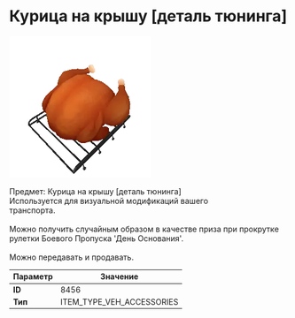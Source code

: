 # Курица на крышу [деталь тюнинга]

![Item Image](../img/8456.webp?raw=true)

Предмет: Курица на крышу [деталь тюнинга]<br>Используется для визуальной модификаций вашего<br>транспорта.<br><br>Можно получить случайным образом в качестве приза при прокрутке<br>рулетки Боевого Пропуска 'День Основания'.<br><br>Можно передавать и продавать.


| Параметр | Значение |
|----------|----------|
| **ID** | 8456 |
| **Тип** | ITEM_TYPE_VEH_ACCESSORIES |

